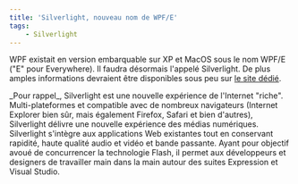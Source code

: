 ```yaml
---
title: 'Silverlight, nouveau nom de WPF/E'
tags:
    - Silverlight
---
```


WPF existait en version embarquable sur XP et MacOS sous le nom WPF/E ("E" pour
Everywhere). Il faudra désormais l'appelé Silverlight. De plus amples
informations devraient être disponibles sous peu sur
[le site dédié](http://www.microsoft.com/silverlight/).

<!-- more -->_Pour rappel_, Silverlight est une nouvelle expérience de l'Internet "riche". Multi-plateformes et compatible avec de nombreux navigateurs (Internet Explorer bien sûr, mais également Firefox, Safari et bien d'autres), Silverlight délivre une nouvelle expérience des médias numériques. Silverlight s'intègre aux applications Web existantes tout en conservant rapidité, haute qualité audio et vidéo et bande passante. Ayant pour objectif avoué de concurrencer la technologie Flash, il permet aux développeurs et designers de travailler main dans la main autour des suites Expression et Visual Studio.
